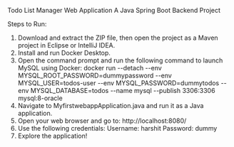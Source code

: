 Todo List Manager Web Application
A Java Spring Boot Backend Project

Steps to Run:
1) Download and extract the ZIP file, then open the project as a Maven project in Eclipse or IntelliJ IDEA.
2) Install and run Docker Desktop.
3) Open the command prompt and run the following command to launch MySQL using Docker:
   docker run --detach --env MYSQL_ROOT_PASSWORD=dummypassword --env MYSQL_USER=todos-user --env MYSQL_PASSWORD=dummytodos --env MYSQL_DATABASE=todos --name mysql --publish 3306:3306 mysql:8-oracle
4) Navigate to MyfirstwebappApplication.java and run it as a Java application.
5) Open your web browser and go to: http://localhost:8080/
6) Use the following credentials:
   Username: harshit
   Password: dummy
7) Explore the application!

   
